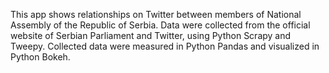 This app shows relationships on Twitter between members of National Assembly of the Republic of Serbia.
Data were collected from the official website of Serbian Parliament and Twitter, using Python Scrapy and Tweepy. Collected data were measured in Python Pandas and visualized in Python Bokeh. 
